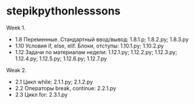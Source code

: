 # stepikpythonlesssons
Week 1.

- 1.8 Переменные. Стандартный ввод/вывод: 1.8.1.p; 1.8.2.py; 1.8.3.py
- 1.10 Условия if, else, elif. Блоки, отступы: 1.10.1.py; 1.10.2.py
- 1.12 Задачи по материалам недели: 1.12.1.py; 1.12.2.py; 1.12.3.py; 1.12.4.py; 1.12.5.py; 1.12.6.py; 1.12.7.py

Weak 2.

- 2.1 Цикл while: 2.1.1.py; 2.1.2.py
- 2.2 Операторы break, continue: 2.2.1.py
- 2.3 Цикл for: 2.3.1.py
